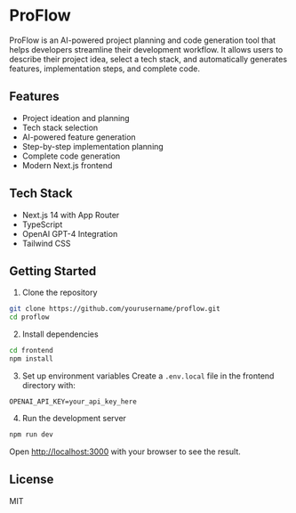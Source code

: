 # ProFlow

ProFlow is an AI-powered project planning and code generation tool that helps developers streamline their development workflow. It allows users to describe their project idea, select a tech stack, and automatically generates features, implementation steps, and complete code.

## Features

- Project ideation and planning
- Tech stack selection
- AI-powered feature generation
- Step-by-step implementation planning
- Complete code generation
- Modern Next.js frontend

## Tech Stack

- Next.js 14 with App Router
- TypeScript
- OpenAI GPT-4 Integration
- Tailwind CSS

## Getting Started

1. Clone the repository
```bash
git clone https://github.com/yourusername/proflow.git
cd proflow
```

2. Install dependencies
```bash
cd frontend
npm install
```

3. Set up environment variables
Create a `.env.local` file in the frontend directory with:
```
OPENAI_API_KEY=your_api_key_here
```

4. Run the development server
```bash
npm run dev
```

Open [http://localhost:3000](http://localhost:3000) with your browser to see the result.

## License

MIT 